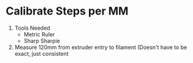 
# Calibrate Steps per MM
1. Tools Needed
	* Metric Ruler
	* Sharp Sharpie
4. Measure 120mm from extruder entry to filament (Doesn't have to be exact, just consistent
<!--stackedit_data:
eyJoaXN0b3J5IjpbLTQwNDcwMTA5Nyw0OTc4MTg4MTBdfQ==
-->